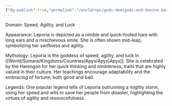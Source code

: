 ```yaml
---
{"dg-publish":true,"permalink":"/world/npc/gods-demigods-and-devine-beasts/way-of-the-great-ape/gods/leporia-the-swift-one/"}
---
```


Domain: Speed, Agility, and Luck

Appearance: Leporia is depicted as a nimble and quick-footed hare with long ears and a mischievous smile. She is often shown mid-leap, symbolizing her swiftness and agility.

Mythology: Leporia is the goddess of speed, agility, and luck In [[World/Sumara/Kingdoms/Countries/Apys/Apys\|Apys]]. She is celebrated by the Harengon for her quick thinking and nimbleness, traits that are highly valued in their culture. Her teachings encourage adaptability and the embracing of fortune, both good and bad.

Legends: One popular legend tells of Leporia outrunning a mighty storm, using her speed and wits to save her people from disaster, highlighting the virtues of agility and resourcefulness.

